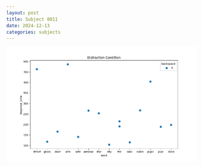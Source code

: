 ```yaml
---
layout: post
title: Subject 8011
date: 2024-12-13
categories: subjects
---
```


![](data/8011/run-2/8011_rt_acc_fuzzy_delay.png)
